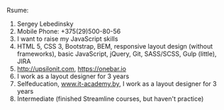 Rsume:

1. Sergey Lebedinsky
2. Mobile Phone: +375(29)500-80-56
3. I want to raise my JavaScript skills
4. HTML 5, CSS 3, Bootstrap, BEM, responsive layout design (without frameworks), basic JavaScript, jQuery, Git, SASS/SCSS, Gulp (little), JIRA
5. http://upsilonit.com, https://onebar.io
6. I work as a layout designer for 3 years
7. Selfeducation, www.it-academy.by, I work as a layout designer for 3 years
8. Intermediate (finished Streamline courses, but haven't practice)